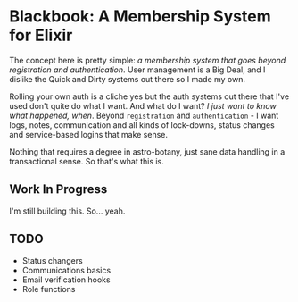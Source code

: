 # Blackbook: A Membership System for Elixir

The concept here is pretty simple: *a membership system that goes beyond registration and authentication*. User management is a Big Deal, and I dislike the Quick and Dirty systems out there so I made my own.

Rolling your own auth is a cliche yes but the auth systems out there that I've used don't quite do what I want. And what do I want? *I just want to know what happened, when*. Beyond `registration` and `authentication` - I want logs, notes, communication and all kinds of lock-downs, status changes and service-based logins that make sense.

Nothing that requires a degree in astro-botany, just sane data handling in a transactional sense. So that's what this is.

## Work In Progress

I'm still building this. So... yeah.

## TODO

 - Status changers
 - Communications basics
 - Email verification hooks
 - Role functions
